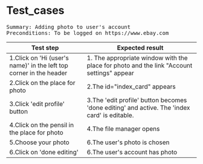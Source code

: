 # Test_cases
<pre>Summary: Adding photo to user's account
Preconditions: To be logged on https://www.ebay.com
</pre>
Test step | Expected result
----------|----------------  
1.Click on 'Hi (user's name)'  in the left top corner in the header|1. The appropriate window with the place for photo and the link "Account settings" appear
2.Click on the place for photo|2.The id="index_card" appears
3.Click 'edit profile' button|3.The 'edit profile' button becomes 'done editing' and active. The 'index card' is editable.
4.Click on the pensil in the place for photo|4.The file manager opens
5.Choose your photo|6.The user's photo is chosen
6.Click on 'done editing'|6.The user's account has photo
